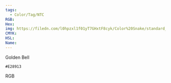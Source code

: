 ```yaml
---
tags:
  - Color/Tag/NTC
RGB:
Hex:
img: https://filedn.com/l0hpzxl1f01yT7GHxtF8cyk/Color%20Snake/standard_csv_to_svg//E28913.svg
CMYK:
HSL:
Name:
---
```

Golden Bell
```palette
#E28913
```
RGB
